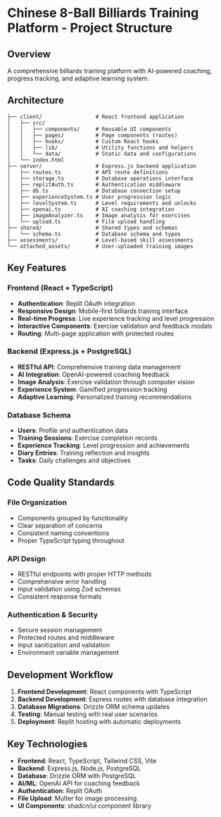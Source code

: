 # Chinese 8-Ball Billiards Training Platform - Project Structure

## Overview
A comprehensive billiards training platform with AI-powered coaching, progress tracking, and adaptive learning system.

## Architecture
```
├── client/                 # React frontend application
│   ├── src/
│   │   ├── components/     # Reusable UI components
│   │   ├── pages/          # Page components (routes)
│   │   ├── hooks/          # Custom React hooks
│   │   ├── lib/            # Utility functions and helpers
│   │   └── data/           # Static data and configurations
│   └── index.html
├── server/                 # Express.js backend application
│   ├── routes.ts           # API route definitions
│   ├── storage.ts          # Database operations interface
│   ├── replitAuth.ts       # Authentication middleware
│   ├── db.ts               # Database connection setup
│   ├── experienceSystem.ts # User progression logic
│   ├── levelSystem.ts      # Level requirements and unlocks
│   ├── openai.ts           # AI coaching integration
│   ├── imageAnalyzer.ts    # Image analysis for exercises
│   └── upload.ts           # File upload handling
├── shared/                 # Shared types and schemas
│   └── schema.ts           # Database schema and types
├── assessments/            # Level-based skill assessments
└── attached_assets/        # User-uploaded training images
```

## Key Features

### Frontend (React + TypeScript)
- **Authentication**: Replit OAuth integration
- **Responsive Design**: Mobile-first billiards training interface
- **Real-time Progress**: Live experience tracking and level progression
- **Interactive Components**: Exercise validation and feedback modals
- **Routing**: Multi-page application with protected routes

### Backend (Express.js + PostgreSQL)
- **RESTful API**: Comprehensive training data management
- **AI Integration**: OpenAI-powered coaching feedback
- **Image Analysis**: Exercise validation through computer vision
- **Experience System**: Gamified progression tracking
- **Adaptive Learning**: Personalized training recommendations

### Database Schema
- **Users**: Profile and authentication data
- **Training Sessions**: Exercise completion records
- **Experience Tracking**: Level progression and achievements
- **Diary Entries**: Training reflection and insights
- **Tasks**: Daily challenges and objectives

## Code Quality Standards

### File Organization
- Components grouped by functionality
- Clear separation of concerns
- Consistent naming conventions
- Proper TypeScript typing throughout

### API Design
- RESTful endpoints with proper HTTP methods
- Comprehensive error handling
- Input validation using Zod schemas
- Consistent response formats

### Authentication & Security
- Secure session management
- Protected routes and middleware
- Input sanitization and validation
- Environment variable management

## Development Workflow
1. **Frontend Development**: React components with TypeScript
2. **Backend Development**: Express routes with database integration  
3. **Database Migrations**: Drizzle ORM schema updates
4. **Testing**: Manual testing with real user scenarios
5. **Deployment**: Replit hosting with automatic deployments

## Key Technologies
- **Frontend**: React, TypeScript, Tailwind CSS, Vite
- **Backend**: Express.js, Node.js, PostgreSQL
- **Database**: Drizzle ORM with PostgreSQL
- **AI/ML**: OpenAI API for coaching feedback
- **Authentication**: Replit OAuth
- **File Upload**: Multer for image processing
- **UI Components**: shadcn/ui component library